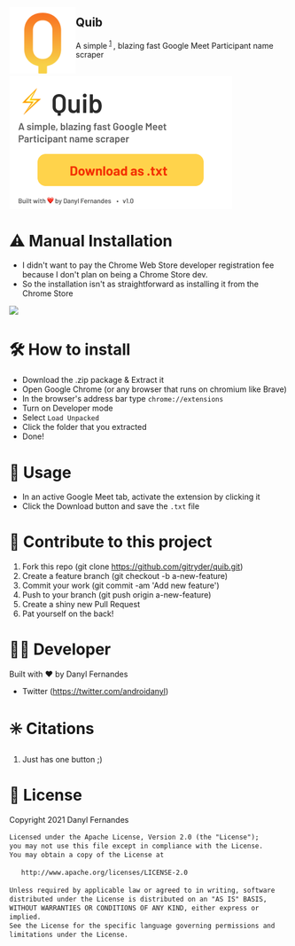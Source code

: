 <p>
  <img align="left" src="assets/logo_128.png" width="120"/> 
</p>

## Quib
A simple<sup> [1](#%EF%B8%8F-citations) </sup>, blazing fast Google Meet Participant name scraper

<br>

<img align="center" src="assets/main_popup.png" />
 
⚠️ Manual Installation
 ==================
 - I didn't want to pay the Chrome Web Store developer registration fee because I don't plan on being a Chrome Store dev. 
 - So the installation isn't as straightforward as installing it from the Chrome Store

<img src="https://media0.giphy.com/media/3orifdO6eKr9YBdOBq/giphy.gif?cid=790b76118643384f08df717c257eae266b6663e70fa6432c&rid=giphy.gif&ct=g" width="350"/>
 

🛠️ How to install
==================
- Download the .zip package & Extract it
- Open Google Chrome (or any browser that runs on chromium like Brave)
- In the browser's address bar type `chrome://extensions`
- Turn on Developer mode
- Select `Load Unpacked`
- Click the folder that you extracted
- Done!

🚀 Usage
========
- In an active Google Meet tab, activate the extension by clicking it
- Click the Download button and save the `.txt` file

🌄 Contribute to this project
=============================
1. Fork this repo (git clone https://github.com/gitryder/quib.git)
2. Create a feature branch (git checkout -b a-new-feature)
3. Commit your work (git commit -am 'Add new feature')
4. Push to your branch (git push origin a-new-feature)
5. Create a shiny new Pull Request
6. Pat yourself on the back!

👨‍💻 Developer
===============
Built with ❤︎ by Danyl Fernandes
- Twitter (https://twitter.com/androidanyl)

✳️ Citations
============
1. Just has one button ;)

📑 License
==========
Copyright 2021 Danyl Fernandes

    Licensed under the Apache License, Version 2.0 (the "License");
    you may not use this file except in compliance with the License.
    You may obtain a copy of the License at

       http://www.apache.org/licenses/LICENSE-2.0

    Unless required by applicable law or agreed to in writing, software
    distributed under the License is distributed on an "AS IS" BASIS,
    WITHOUT WARRANTIES OR CONDITIONS OF ANY KIND, either express or implied.
    See the License for the specific language governing permissions and
    limitations under the License.


